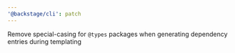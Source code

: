 ```yaml
---
'@backstage/cli': patch
---
```


Remove special-casing for `@types` packages when generating dependency entries
during templating
